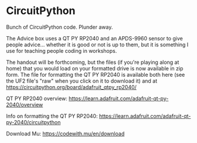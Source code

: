 # CircuitPython
Bunch of CircuitPython code. Plunder away.

The Advice box uses a QT PY RP2040 and an APDS-9960 sensor to give people advice... whether it is good or not is up to them, but it is something I use for teaching people coding in workshops.

The handout will be forthcoming, but the files (if you're playing along at home) that you would load on your formatted drive is now available in zip form. The file for formatting the QT PY RP2040 is available both here (see the UF2 file's "raw" when you click on it to download it) and at https://circuitpython.org/board/adafruit_qtpy_rp2040/

QT PY RP2040 overview: https://learn.adafruit.com/adafruit-qt-py-2040/overview

Info on formatting the QT PY RP2040: https://learn.adafruit.com/adafruit-qt-py-2040/circuitpython

Download Mu: https://codewith.mu/en/download
